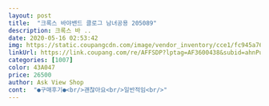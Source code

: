 ```yaml
---
layout: post 
title:  "크록스 바야밴드 클로그 남녀공용 205089" 
description: 크록스 바 ..
date: 2020-05-16 02:53:42 
img: https://static.coupangcdn.com/image/vendor_inventory/cce1/fc945a76756a7e6076488e72de93b6285fd1f0a2b2aad416bafc2f91a5d8.jpg 
linkUrl: https://link.coupang.com/re/AFFSDP?lptag=AF3600438&subid=ahnPublicAsk&pageKey=1272079548&itemId=2276969559&vendorItemId=70594218214&traceid=V0-113-ee76c79b9ca9a727 
categories: [1007] 
color: 43A047 
price: 26500 
author: Ask View Shop 
cont:  "●구매후기●<br/>괜찮아요<br/>일반적임<br/>" 
---
```

